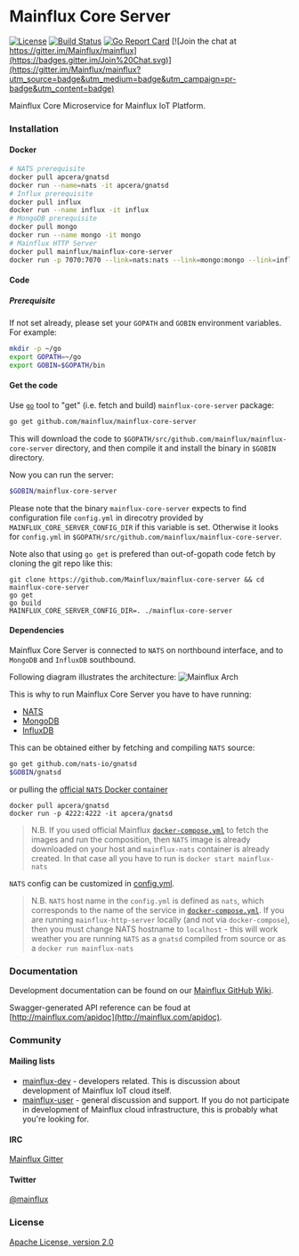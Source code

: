 # Mainflux Core Server

[![License](https://img.shields.io/badge/license-Apache%20v2.0-blue.svg)](LICENSE)
[![Build Status](https://travis-ci.org/Mainflux/mainflux-core-server.svg?branch=master)](https://travis-ci.org/Mainflux/mainflux-core-server)
[![Go Report Card](https://goreportcard.com/badge/github.com/Mainflux/mainflux-core-server)](https://goreportcard.com/report/github.com/Mainflux/mainflux-core-server)
[![Join the chat at https://gitter.im/Mainflux/mainflux](https://badges.gitter.im/Join%20Chat.svg)](https://gitter.im/Mainflux/mainflux?utm_source=badge&utm_medium=badge&utm_campaign=pr-badge&utm_content=badge)

Mainflux Core Microservice for Mainflux IoT Platform.

### Installation
#### Docker
```bash
# NATS prerequisite
docker pull apcera/gnatsd
docker run --name=nats -it apcera/gnatsd
# Influx prerequisite
docker pull influx
docker run --name influx -it influx
# MongoDB prerequisite
docker pull mongo
docker run --name mongo -it mongo
# Mainflux HTTP Server
docker pull mainflux/mainflux-core-server
docker run -p 7070:7070 --link=nats:nats --link=mongo:mongo --link=influx:influx -it mainflux/mainflux-core-server
```
#### Code
##### Prerequisite
If not set already, please set your `GOPATH` and `GOBIN` environment variables. For example:
```bash
mkdir -p ~/go
export GOPATH=~/go
export GOBIN=$GOPATH/bin
```

#### Get the code
Use [`go`](https://golang.org/cmd/go/) tool to "get" (i.e. fetch and build) `mainflux-core-server` package:
```bash
go get github.com/mainflux/mainflux-core-server
```

This will download the code to `$GOPATH/src/github.com/mainflux/mainflux-core-server` directory,
and then compile it and install the binary in `$GOBIN` directory.

Now you can run the server:
```bash
$GOBIN/mainflux-core-server
```

Please note that the binary `mainflux-core-server` expects to find configuration file `config.yml` in
direcotry provided by `MAINFLUX_CORE_SERVER_CONFIG_DIR` if this variable is set. Otherwise it looks for `config.yml`
in `$GOPATH/src/github.com/mainflux/mainflux-core-server`.

Note also that using `go get` is prefered than out-of-gopath code fetch by cloning the git repo like this:
```
git clone https://github.com/Mainflux/mainflux-core-server && cd mainflux-core-server
go get
go build
MAINFLUX_CORE_SERVER_CONFIG_DIR=. ./mainflux-core-server
```
#### Dependencies
Mainflux Core Server is connected to `NATS` on northbound interface, and to `MongoDB` and `InfluxDB` southbound.

Following diagram illustrates the architecture:
![Mainflux Arch](https://github.com/Mainflux/mainflux-doc/blob/master/mermaid/arch.png)

This is why to run Mainflux Core Server you have to have running:
- [NATS](https://github.com/nats-io/gnatsd)
- [MongoDB](https://github.com/mongodb/mongo)
- [InfluxDB](https://github.com/influxdata/influxdb)

This can be obtained either by fetching and compiling `NATS` source:
```bash
go get github.com/nats-io/gnatsd
$GOBIN/gnatsd
```
or pulling the [official `NATS` Docker container](https://hub.docker.com/r/apcera/gnatsd/)
```
docker pull apcera/gnatsd
docker run -p 4222:4222 -it apcera/gnatsd
```
> N.B. If you used official Mainflux
> [`docker-compose.yml`](https://github.com/Mainflux/mainflux/blob/master/docker-compose.yml) to
> fetch the images and run the composition, then `NATS` image is already downloaded on your host and `mainflux-nats`
> container is already created. In that case all you have to run is `docker start mainflux-nats`

`NATS` config can be customized in [config.yml](config.yml).

> N.B. `NATS` host name in the `config.yml` is defined as `nats`,
> which corresponds to the name of the service in [`docker-compose.yml`](https://github.com/Mainflux/mainflux/blob/master/docker-compose.yml).
> If you are running `mainflux-http-server` locally (and not via `docker-compose`), then you must change
> NATS hostname to `localhost` - this will work weather you are running `NATS` as a `gnatsd` compiled from source
> or as a `docker run mainflux-nats`

### Documentation
Development documentation can be found on our [Mainflux GitHub Wiki](https://github.com/Mainflux/mainflux/wiki).

Swagger-generated API reference can be foud at [http://mainflux.com/apidoc](http://mainflux.com/apidoc).

### Community
#### Mailing lists
- [mainflux-dev](https://groups.google.com/forum/#!forum/mainflux-dev) - developers related. This is discussion about development of Mainflux IoT cloud itself.
- [mainflux-user](https://groups.google.com/forum/#!forum/mainflux-user) - general discussion and support. If you do not participate in development of Mainflux cloud infrastructure, this is probably what you're looking for.

#### IRC
[Mainflux Gitter](https://gitter.im/Mainflux/mainflux?utm_source=badge&utm_medium=badge&utm_campaign=pr-badge&utm_content=badge)

#### Twitter
[@mainflux](https://twitter.com/mainflux)

### License
[Apache License, version 2.0](LICENSE)
